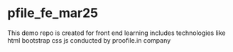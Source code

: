 # pfile_fe_mar25
This demo repo is created for front end learning includes technologies like html bootstrap css js conducted by proofile.in company
